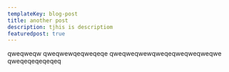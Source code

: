 ```yaml
---
templateKey: blog-post
title: another post
description: tjhis is descriptiom
featuredpost: true
---
```

qweqweqw
qweqwewqeqweqeqe
qweqweqwewqweqeqweqweqweqwe
qweqeqeqeqeqeq